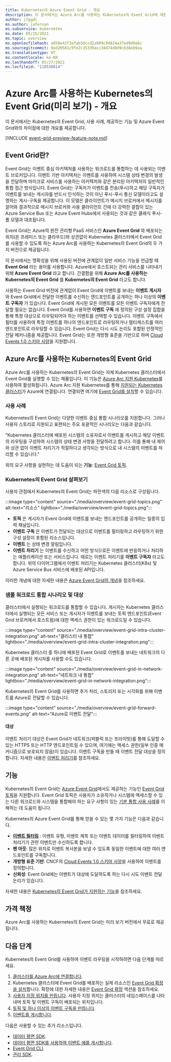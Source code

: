 ```yaml
---
title: Kubernetes의 Azure Event Grid - 개요
description: 이 문서에서는 Azure Arc를 사용하는 Kubernetes의 Event Grid에 대한 개요를 제공합니다.
author: jfggdl
ms.author: jafernan
ms.subservice: kubernetes
ms.date: 05/25/2021
ms.topic: overview
ms.openlocfilehash: a958e42f3afab3dccd2a989c9d824a37ed9d9a6c
ms.sourcegitcommit: 9ad20581c9fe2c35339acc34d74d0d9cb38eb9aa
ms.translationtype: HT
ms.contentlocale: ko-KR
ms.lasthandoff: 05/27/2021
ms.locfileid: "110536814"
---
```

# <a name="event-grid-on-kubernetes-with-azure-arc-preview---overview"></a>Azure Arc를 사용하는 Kubernetes의 Event Grid(미리 보기) - 개요
이 문서에서는 Kubernetes의 Event Grid, 사용 사례, 제공하는 기능 및 Azure Event Grid와의 차이점에 대한 개요를 제공합니다.

[!INCLUDE [event-grid-preview-feature-note.md](../../../includes/event-grid-preview-feature-note.md)]

## <a name="what-is-event-grid"></a>Event Grid란?
Event Grid는 이벤트 중심 아키텍처를 사용하는 워크로드를 통합하는 데 사용되는 이벤트 브로커입니다. 이벤트 기반 아키텍처는 이벤트를 사용하여 시스템 상태 변경의 발생을 전달하며 마이크로 서비스를 사용하는 아키텍처와 같은 분리된 아키텍처의 일반적인 통합 접근 방식입니다. Event Grid는 구독자가 이벤트를 전송(푸시)하고 해당 구독자가 이벤트를 보내는 게시자를 반드시 인식하는 것이 아닌 푸시-푸시 통신 모델이라고도 설명하는 게시-구독을 제공합니다. 이 모델은 클라이언트가 메시지 브로커에서 메시지를 끌어와 결과적으로 메시지 브로커와 사용 클라이언트 간에 더 강력한 결합이 있는 Azure Service Bus 또는 Azure Event Hubs에서 사용되는 것과 같은 클래식 푸시-풀 모델과 대조됩니다.

Event Grid는 Azure의 완전 관리형 PaaS 서비스인 **Azure Event Grid** 와 배포되는 위치(온 프레미스 또는 클라우드)와 상관없이 Kubernetes 클러스터에서 Event Grid를 사용할 수 있도록 하는 Azure Arc를 사용하는 Kubernetes의 Event Grid의 두 가지 버전으로 제공됩니다. 

이 문서에서는 명확성을 위해 사용된 버전에 관계없이 일반 서비스 기능을 언급할 때 **Event Grid** 라는 용어를 사용합니다. Azure에서 호스트되는 관리 서비스를 나타내기 위해 **Azure Event Grid** 라고 합니다. 간결함을 위해 **Azure Arc를 사용하는 Kubernetes의 Event Grid** 를 **Kubernetes의 Event Grid** 라고도 합니다.

사용하는 Event Grid 버전에 관계없이 Event Grid에 이벤트를 보내는 **이벤트 게시자** 와 Event Grid에서 전달한 이벤트를 수신하는 엔드포인트를 공개하는 하나 이상의 **이벤트 구독자** 가 있습니다. Event Grid에 게시된 모든 이벤트를 모든 이벤트 구독자에게 전달할 필요는 없습니다. Event Grid를 사용하면 **이벤트 구독** 에 정의된 구성 설정 집합을 통해 특정 대상으로 라우팅되어야 하는 이벤트를 선택할 수 있습니다. 이벤트 구독에서 필터를 사용하여 특정 이벤트를 하나의 엔드포인트로 라우팅하거나 멀티캐스트를 여러 엔드포인트로 라우팅할 수 있습니다. Event Grid는 다시 시도 논리도 포함된 안정적인 전달 메커니즘을 제공합니다. Event Grid는 또한 개방형 표준을 기반으로 하며 [Cloud Events 1.0 스키마 사양](https://github.com/cloudevents/spec/blob/master/spec.md)을 지원합니다.


## <a name="event-grid-on-kubernetes-with-azure-arc"></a>Azure Arc를 사용하는 Kubernetes의 Event Grid
Azure Arc를 사용하는 Kubernetes의 Event Grid는 자체 Kubernetes 클러스터에서 Event Grid를 실행할 수 있는 제품입니다. 이 기능은 [Azure Arc 지원 Kubernetes](../../azure-arc/kubernetes/overview.md)를 사용하여 활성화됩니다. Azure Arc 지원 Kubernetes를 통해 [지원되는 Kubernetes 클러스터](install-k8s-extension.md#supported-kubernetes-distributions)가 Azure에 연결됩니다. 연결되면 여기에 [Event Grid를 설치](install-k8s-extension.md)할 수 있습니다. 

### <a name="use-case"></a>사용 사례
Kubernetes의 Event Grid는 다양한 이벤트 중심 통합 시나리오를 지원합니다. 그러나 사용자 스토리로 지원되고 표현되는 주요 포괄적인 시나리오는 다음과 같습니다.

"Kubernetes 클러스터에 배포된 시스템의 소유자로서 이벤트를 게시하고 해당 이벤트의 라우팅을 구성하여 시스템의 상태 변경 사항을 전달하려고 합니다. 이를 통해 내 제어와 상관 없이 이벤트 처리기가 적절하다고 생각되는 방식으로 내 시스템의 이벤트를 처리할 수 있습니다."

위의 요구 사항을 실현하는 데 도움이 되는 **기능**: [Event Grid 토픽](/rest/api/eventgrid/version2020-10-15-preview/topics).

### <a name="event-grid-on-kubernetes-at-a-glance"></a>Kubernetes의 Event Grid 살펴보기
사용자 관점에서 Kubernetes의 Event Grid는 파란색의 다음 리소스로 구성됩니다.

:::image type="content" source="./media/overview/event-grid-topics.png" alt-text="리소스" lightbox="./media/overview/event-grid-topics.png":::

* **토픽** 은 게시자가 Event Grid에 이벤트를 보내는 엔드포인트를 공개하는 일종의 입력 채널입니다.
* **이벤트 구독** 은 이벤트가 전달되는 대상으로 이벤트를 필터링하고 라우팅하기 위한 구성 설정이 포함된 리소스입니다.
* **이벤트** 는 상태 변경 알림입니다.
* **이벤트 처리기** 는 이벤트를 수신하고 어떤 방식으로든 이벤트에 반응하거나 처리하는 애플리케이션 또는 서비스입니다. 때로는 이벤트 처리기를 **이벤트 구독자** 라고도 합니다. 위의 다이어그램에서 이벤트 처리기는 Kubernetes 클러스터(K8s) 및 Azure Service Bus 서비스에 배포된 API입니다.

이러한 개념에 대한 자세한 내용은 [Azure Event Grid의 개념](concepts.md)을 참조하세요.

### <a name="sample-workload-integration-scenarios-and-destinations"></a>샘플 워크로드 통합 시나리오 및 대상

클러스터에서 실행되는 워크로드를 통합할 수 있습니다. 게시자는 Kubernetes 클러스터에서 실행되는 모든 서비스 또는 게시자가 이벤트를 보내는 토픽 엔드포인트(Event Grid 브로커에서 호스트됨)에 대한 액세스 권한이 있는 워크로드일 수 있습니다.

:::image type="content" source="./media/overview/event-grid-intra-cluster-integration.png" alt-text="클러스터 내 통합" lightbox="./media/overview/event-grid-intra-cluster-integration.png":::


Kubernetes 클러스터 중 하나에 배포된 Event Grid로 이벤트를 보내는 네트워크의 다른 곳에 배포된 게시자를 사용할 수도 있습니다.

:::image type="content" source="./media/overview/event-grid-in-network-integration.png" alt-text="네트워크 내 통합" lightbox="./media/overview/event-grid-in-network-integration.png":::

Kubernetes의 Event Grid를 사용하면 추가 처리, 스토리지 또는 시각화를 위해 이벤트를 Azure로 전달할 수 있습니다.

:::image type="content" source="./media/overview/event-grid-forward-events.png" alt-text="Azure로 이벤트 전달":::

#### <a name="destinations"></a>대상
이벤트 처리기 대상은 Event Grid가 네트워크(퍼블릭 또는 프라이빗)를 통해 도달할 수 있는 HTTPS 또는 HTTP 엔드포인트일 수 있으며, 여기에는 액세스 권한(일부 인증 메커니즘으로 보호되지 않음)이 있습니다. 이벤트 구독을 만들 때 이벤트 전달 대상을 정의합니다. 자세한 내용은 [이벤트 처리기](event-handlers.md)를 참조하세요. 

## <a name="features"></a>기능
Kubernetes의 Event Grid는 [Azure Event Grid](../custom-topics.md)에서도 제공하는 기능인 [Event Grid 토픽](/rest/api/eventgrid/version2020-10-15-preview/topics)을 지원합니다. Event Grid 토픽은 사용자가 소유하거나 시스템에 액세스할 수 있는 다른 워크로드와 시스템을 통합해야 하는 요구 사항이 있는 [기본 통합 사용 사례](#use-case)를 이해하는 데 도움이 됩니다.

Kubernetes의 Azure Event Grid를 통해 얻을 수 있는 몇 가지 기능은 다음과 같습니다.

* **[이벤트 필터링](filter-events.md)** : 이벤트 유형, 이벤트 제목 또는 이벤트 데이터를 필터링하여 이벤트 처리기가 관련 이벤트만 수신하도록 합니다.
* **팬 아웃**: 많은 위치로 이벤트 복사본을 보낼 수 있도록 동일한 이벤트에 대한 여러 엔드포인트를 구독합니다.
* **개방형 표준 기반**: CNCF의 [Cloud Events 1.0 스키마 사양](https://github.com/cloudevents/spec/blob/master/spec.md)을 사용하여 이벤트를 정의합니다.
* **신뢰성**: Event Grid에는 이벤트가 대상에 도달하도록 하는 다시 시도 이벤트 전달 논리가 있습니다.

자세한 내용은 [Kubernetes의 Event Grid가 지원하는 기능](features.md)을 참조하세요.

## <a name="pricing"></a>가격 책정 
Azure Arc를 사용하는 Kubernetes의 Event Grid는 미리 보기 버전에서 무료로 제공됩니다.

## <a name="next-steps"></a>다음 단계
Kubernetes의 Event Grid를 사용하여 이벤트 라우팅을 시작하려면 다음 단계를 따르세요.

1. [클러스터를 Azure Arc에 연결합니다](../../azure-arc/kubernetes/quickstart-connect-cluster.md).
1. Kubernetes 클러스터에 Event Grid를 배포하는 실제 리소스인 [Event Grid 확장을 설치](install-k8s-extension.md)합니다. 확장에 대한 자세한 내용은 [Event Grid 확장](install-k8s-extension.md#event-grid-extension) 섹션을 참조하세요. 
1. [사용자 지정 위치를 만듭니다](../../azure-arc/kubernetes/custom-locations.md). 사용자 지정 위치는 클러스터의 네임스페이스를 나타내며 토픽 및 이벤트 구독이 배포되는 위치입니다.
1. [토픽 및 하나 이상의 이벤트 구독을 만듭니다](create-topic-subscription.md).
1. [이벤트를 게시합니다](create-topic-subscription.md).

다음은 사용할 수 있는 추가 리소스입니다.

* [데이터 평면 SDK](../sdk-overview.md#data-plane-sdks).
* [데이터 평면 SDK를 사용하여 이벤트 예를 게시합니다](https://devblogs.microsoft.com/azure-sdk/event-grid-ga/).
* [Event Grid CLI](/cli/azure/eventgrid).
* [관리 SDK](../sdk-overview.md#management-sdks).
